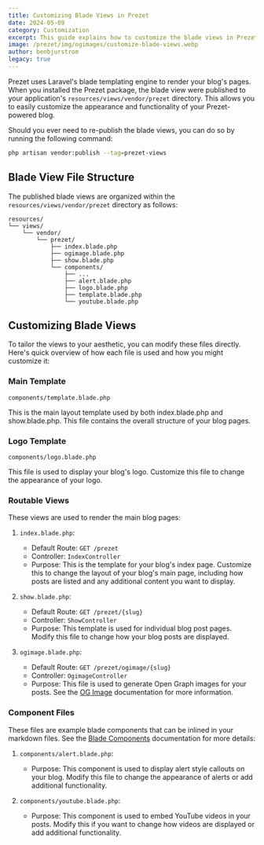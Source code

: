 ```yaml
---
title: Customizing Blade Views in Prezet
date: 2024-05-09
category: Customization
excerpt: This guide explains how to customize the blade views in Prezet to tailor your blog's appearance and functionality.
image: /prezet/img/ogimages/customize-blade-views.webp
author: benbjurstrom
legacy: true
---
```


Prezet uses Laravel's blade templating engine to render your blog's pages. When you installed the Prezet package, the blade view were published to your application's `resources/views/vendor/prezet` directory. This allows you to easily customize the appearance and functionality of your Prezet-powered blog.

Should you ever need to re-publish the blade views, you can do so by running the following command:

```bash
php artisan vendor:publish --tag=prezet-views
```

## Blade View File Structure

The published blade views are organized within the `resources/views/vendor/prezet` directory as follows:

```plaintext
resources/
└── views/
    └── vendor/
        └── prezet/
            ├── index.blade.php
            ├── ogimage.blade.php
            ├── show.blade.php
            └── components/
                ├── ...
                ├── alert.blade.php
                ├── logo.blade.php
                ├── template.blade.php
                └── youtube.blade.php
```

## Customizing Blade Views

To tailor the views to your aesthetic, you can modify these files directly. Here's quick overview of how each file is used and how you might customize it:

### Main Template

`components/template.blade.php`

This is the main layout template used by both index.blade.php and show.blade.php. This file contains the overall structure of your blog pages.

### Logo Template

`components/logo.blade.php`

This file is used to display your blog's logo. Customize this file to change the appearance of your logo.

### Routable Views

These views are used to render the main blog pages:

1. `index.blade.php`:
    - Default Route: `GET /prezet`
    - Controller: `IndexController`
    - Purpose: This is the template for your blog's index page. Customize this to change the layout of your blog's main page, including how posts are listed and any additional content you want to display.

2. `show.blade.php`:
    - Default Route: `GET /prezet/{slug}`
    - Controller: `ShowController`
    - Purpose: This template is used for individual blog post pages. Modify this file to change how your blog posts are displayed.

3. `ogimage.blade.php`:
    - Default Route: `GET /prezet/ogimage/{slug}`
    - Controller: `OgimageController`
    - Purpose: This file is used to generate Open Graph images for your posts. See the [OG Image](/features/ogimage) documentation for more information.

### Component Files

These files are example blade components that can be inlined in your markdown files. See the [Blade Components](/features/blade) documentation for more details:

1. `components/alert.blade.php`:
    - Purpose: This component is used to display alert style callouts on your blog. Modify this file to change the appearance of alerts or add additional functionality.

2. `components/youtube.blade.php`:
    - Purpose: This component is used to embed YouTube videos in your posts. Modify this if you want to change how videos are displayed or add additional functionality.
